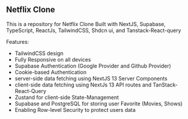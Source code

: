 ## Netflix Clone

This is a repository for Netflix Clone Built with NextJS, Supabase, TypeScript, ReactJs, TailwindCSS, Shdcn ui, and Tanstack-React-query

Features:
- TailwindCSS design
- Fully Responsive on all devices
- Supabase Authentication (Google Provider and Github Provider)
- Cookie-based Authentication
- server-side data fetching using NextJS 13 Server Components
- client-side data fetching using NextJs 13 API routes and TanStack-React-Query
- Zustand for client-side State-Management
- Supabase and PostgreSQL for storing user Favorite (Movies, Shows)
- Enabling Row-level Security to protect users data
